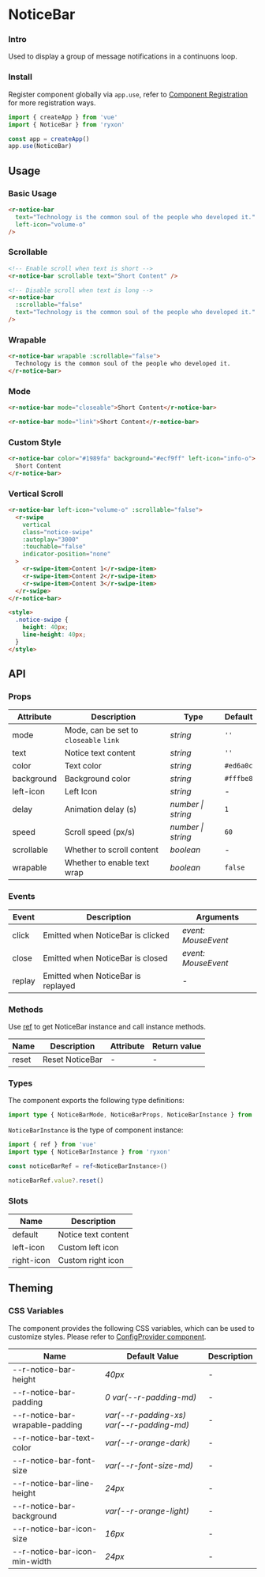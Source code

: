 # NoticeBar

### Intro

Used to display a group of message notifications in a continuons loop.

### Install

Register component globally via `app.use`, refer to [Component Registration](#/en-US/advanced-usage#zu-jian-zhu-ce) for more registration ways.

```js
import { createApp } from 'vue'
import { NoticeBar } from 'ryxon'

const app = createApp()
app.use(NoticeBar)
```

## Usage

### Basic Usage

```html
<r-notice-bar
  text="Technology is the common soul of the people who developed it."
  left-icon="volume-o"
/>
```

### Scrollable

```html
<!-- Enable scroll when text is short -->
<r-notice-bar scrollable text="Short Content" />

<!-- Disable scroll when text is long -->
<r-notice-bar
  :scrollable="false"
  text="Technology is the common soul of the people who developed it."
/>
```

### Wrapable

```html
<r-notice-bar wrapable :scrollable="false">
  Technology is the common soul of the people who developed it.
</r-notice-bar>
```

### Mode

```html
<r-notice-bar mode="closeable">Short Content</r-notice-bar>

<r-notice-bar mode="link">Short Content</r-notice-bar>
```

### Custom Style

```html
<r-notice-bar color="#1989fa" background="#ecf9ff" left-icon="info-o">
  Short Content
</r-notice-bar>
```

### Vertical Scroll

```html
<r-notice-bar left-icon="volume-o" :scrollable="false">
  <r-swipe
    vertical
    class="notice-swipe"
    :autoplay="3000"
    :touchable="false"
    indicator-position="none"
  >
    <r-swipe-item>Content 1</r-swipe-item>
    <r-swipe-item>Content 2</r-swipe-item>
    <r-swipe-item>Content 3</r-swipe-item>
  </r-swipe>
</r-notice-bar>

<style>
  .notice-swipe {
    height: 40px;
    line-height: 40px;
  }
</style>
```

## API

### Props

| Attribute | Description | Type | Default |
| --- | --- | --- | --- |
| mode | Mode, can be set to `closeable` `link` | _string_ | `''` |
| text | Notice text content | _string_ | `''` |
| color | Text color | _string_ | `#ed6a0c` |
| background | Background color | _string_ | `#fffbe8` |
| left-icon | Left Icon | _string_ | - |
| delay | Animation delay (s) | _number \| string_ | `1` |
| speed | Scroll speed (px/s) | _number \| string_ | `60` |
| scrollable | Whether to scroll content | _boolean_ | - |
| wrapable | Whether to enable text wrap | _boolean_ | `false` |

### Events

| Event  | Description                        | Arguments           |
| ------ | ---------------------------------- | ------------------- |
| click  | Emitted when NoticeBar is clicked  | _event: MouseEvent_ |
| close  | Emitted when NoticeBar is closed   | _event: MouseEvent_ |
| replay | Emitted when NoticeBar is replayed | -                   |

### Methods

Use [ref](https://v3.vuejs.org/guide/component-template-refs.html) to get NoticeBar instance and call instance methods.

| Name  | Description     | Attribute | Return value |
| ----- | --------------- | --------- | ------------ |
| reset | Reset NoticeBar | -         | -            |

### Types

The component exports the following type definitions:

```ts
import type { NoticeBarMode, NoticeBarProps, NoticeBarInstance } from 'ryxon'
```

`NoticeBarInstance` is the type of component instance:

```ts
import { ref } from 'vue'
import type { NoticeBarInstance } from 'ryxon'

const noticeBarRef = ref<NoticeBarInstance>()

noticeBarRef.value?.reset()
```

### Slots

| Name       | Description         |
| ---------- | ------------------- |
| default    | Notice text content |
| left-icon  | Custom left icon    |
| right-icon | Custom right icon   |

## Theming

### CSS Variables

The component provides the following CSS variables, which can be used to customize styles. Please refer to [ConfigProvider component](#/en-US/config-provider).

| Name | Default Value | Description |
| --- | --- | --- |
| --r-notice-bar-height | _40px_ | - |
| --r-notice-bar-padding | _0 var(--r-padding-md)_ | - |
| --r-notice-bar-wrapable-padding | _var(--r-padding-xs) var(--r-padding-md)_ | - |
| --r-notice-bar-text-color | _var(--r-orange-dark)_ | - |
| --r-notice-bar-font-size | _var(--r-font-size-md)_ | - |
| --r-notice-bar-line-height | _24px_ | - |
| --r-notice-bar-background | _var(--r-orange-light)_ | - |
| --r-notice-bar-icon-size | _16px_ | - |
| --r-notice-bar-icon-min-width | _24px_ | - |
